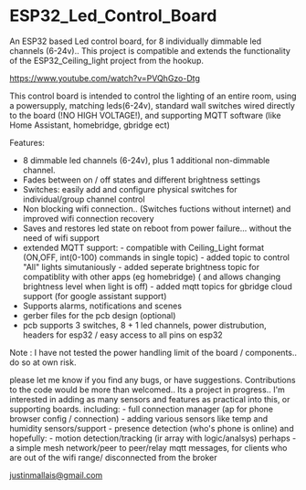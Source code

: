 # ESP32_Led_Control_Board

An ESP32 based Led control board, for 8 individually dimmable led channels (6-24v).. This project is compatible and extends the functionality of the ESP32_Ceiling_light project from the hookup. 

https://www.youtube.com/watch?v=PVQhGzo-Dtg

This control board is intended to control the lighting of an entire room, using a powersupply, matching leds(6-24v), standard wall switches wired directly to the board (!NO HIGH VOLTAGE!), and supporting MQTT software (like Home Assistant, homebridge, gbridge ect) 
    
Features:
  - 8 dimmable led channels (6-24v), plus 1 additional non-dimmable channel.
  - Fades between on / off states and different brightness settings
  - Switches:  easily add and configure physical switches for individual/group channel control 
  - Non blocking wifi connection.. (Switches fuctions without internet) and improved wifi connection recovery
  - Saves and restores led state on reboot from power failure... without the need of wifi support
  - extended MQTT support: 
              - compatible with Ceiling_Light format (ON,OFF, int(0-100) commands in single topic)
              - added topic to control "All" lights simutaniously
              - added seperate brightness topic for compatiblity with other apps (eg homebridge)
                ( and allows changing brightness level when light is off)
              - added mqtt topics for gbridge cloud support (for google assistant support)
  - Supports alarms, notifications and scenes
  - gerber files for the pcb design (optional)
  - pcb supports 3 switches, 8 + 1 led channels, power distrubution, headers for esp32 / easy access to all pins on esp32
 
  Note : I have not tested the power handling limit of the board / components.. do so at own risk.
  
  please let me know if you find any bugs, or have suggestions. Contributions to the code would be more than welcomed..
 Its a project in progress.. I'm interested in adding as many sensors and features as practical into this, or supporting boards.
  including:
    - full connection manager (ap for phone browser config / connection)
    - adding various sensors like temp and humidity sensors/support
    - presence detection (who's phone is online)
    and hopefully:
    - motion detection/tracking (ir array with logic/analsys)
    perhaps 
      -a simple mesh network/peer to peer/relay mqtt messages, for clients who are out of the wifi range/ disconnected from the broker 
     
  
  
  justinmallais@gmail.com
